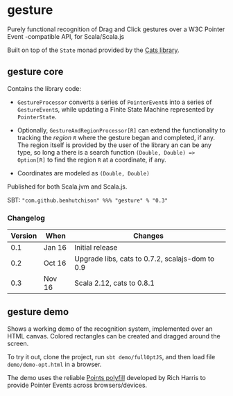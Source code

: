 # gesture

Purely functional recognition of Drag and Click gestures over a W3C Pointer Event -compatible API, for Scala/Scala.js

Built on top of the `State` monad provided by the [Cats library](https://github.com/non/cats).



## gesture core

Contains the library code:

* `GestureProcessor` converts a series of `PointerEvent`s into a series of `GestureEvent`s, while updating a Finite State Machine 
represented by `PointerState`.
 
* Optionally, `GestureAndRegionProcessor[R]` can extend the functionality to tracking the *region `R`* where the gesture
began and completed, if any. The region itself is provided by the user of the library an can be any type, so long a there is
a search function `(Double, Double) => Option[R]` to find the region `R` at a coordinate, if any.

* Coordinates are modeled as `(Double, Double)`


Published for both Scala.jvm and Scala.js.

SBT: `"com.github.benhutchison" %%% "gesture" % "0.3"`

### Changelog

| Version | When   | Changes |
| --------| -------| --------|
| 0.1     | Jan 16 | Initial release |
| 0.2     | Oct 16 | Upgrade libs, cats to 0.7.2, scalajs-dom to 0.9 |
| 0.3     | Nov 16 | Scala 2.12, cats to 0.8.1 |

## gesture demo
 
Shows a working demo of the recognition system, implemented over an HTML canvas. Colored rectangles can be created and dragged around the screen.

To try it out, clone the project, run `sbt demo/fullOptJS`, and then load file `demo/demo-opt.html` in a browser.

The demo uses the reliable [Points polyfill](http://rich-harris.github.io/Points) developed by Rich Harris to provide
Pointer Events across browsers/devices.
